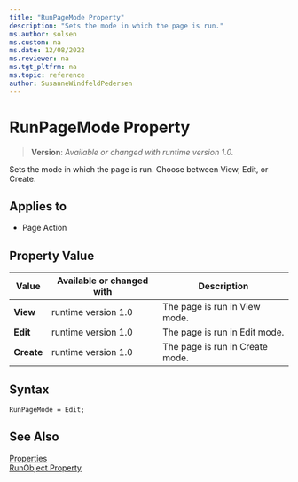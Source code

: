 ```yaml
---
title: "RunPageMode Property"
description: "Sets the mode in which the page is run."
ms.author: solsen
ms.custom: na
ms.date: 12/08/2022
ms.reviewer: na
ms.tgt_pltfrm: na
ms.topic: reference
author: SusanneWindfeldPedersen
---
```

[//]: # (START>DO_NOT_EDIT)
[//]: # (IMPORTANT:Do not edit any of the content between here and the END>DO_NOT_EDIT.)
[//]: # (Any modifications should be made in the .xml files in the ModernDev repo.)
# RunPageMode Property
> **Version**: _Available or changed with runtime version 1.0._

Sets the mode in which the page is run. Choose between View, Edit, or Create.

## Applies to
-   Page Action

## Property Value

|Value|Available or changed with|Description|
|-----------|-----------|---------------------------------------|
|**View**|runtime version 1.0|The page is run in View mode.|
|**Edit**|runtime version 1.0|The page is run in Edit mode.|
|**Create**|runtime version 1.0|The page is run in Create mode.|

[//]: # (IMPORTANT: END>DO_NOT_EDIT)


## Syntax

```AL
RunPageMode = Edit;
```

## See Also  

[Properties](devenv-properties.md)  
[RunObject Property](devenv-runobject-property.md)
